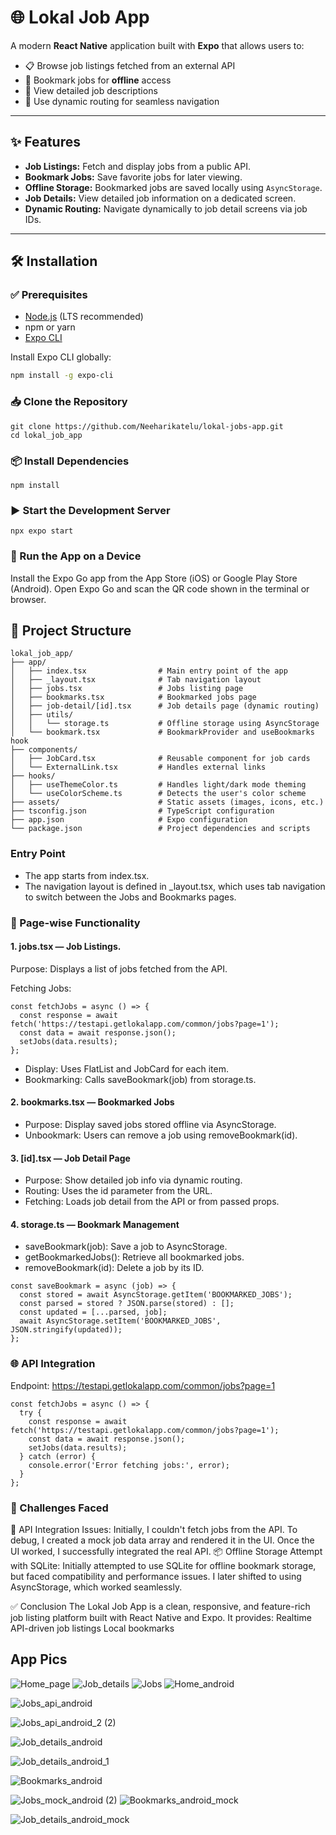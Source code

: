 # 🌐 Lokal Job App

A modern **React Native** application built with **Expo** that allows users to:

- 📋 Browse job listings fetched from an external API  
- 🔖 Bookmark jobs for **offline** access  
- 📄 View detailed job descriptions  
- 🧭 Use dynamic routing for seamless navigation  

---

## ✨ Features

- **Job Listings:** Fetch and display jobs from a public API.
- **Bookmark Jobs:** Save favorite jobs for later viewing.
- **Offline Storage:** Bookmarked jobs are saved locally using `AsyncStorage`.
- **Job Details:** View detailed job information on a dedicated screen.
- **Dynamic Routing:** Navigate dynamically to job detail screens via job IDs.

---

## 🛠 Installation

### ✅ Prerequisites
- [Node.js](https://nodejs.org/) (LTS recommended)
- npm or yarn
- [Expo CLI](https://docs.expo.dev/get-started/installation/)

Install Expo CLI globally:

``` bash
npm install -g expo-cli
```

### 📥 Clone the Repository
```
git clone https://github.com/Neeharikatelu/lokal-jobs-app.git
cd lokal_job_app
```

### 📦 Install Dependencies
```
npm install
```

### ▶️ Start the Development Server
```
npx expo start
```

### 📱 Run the App on a Device
Install the Expo Go app from the App Store (iOS) or Google Play Store (Android).
Open Expo Go and scan the QR code shown in the terminal or browser.

## 📁 Project Structure
```
lokal_job_app/
├── app/
│   ├── index.tsx                # Main entry point of the app
│   ├── _layout.tsx              # Tab navigation layout
│   ├── jobs.tsx                 # Jobs listing page
│   ├── bookmarks.tsx            # Bookmarked jobs page
│   ├── job-detail/[id].tsx      # Job details page (dynamic routing)
│   ├── utils/
│   │   └── storage.ts           # Offline storage using AsyncStorage
│   └── bookmark.tsx             # BookmarkProvider and useBookmarks hook
├── components/
│   ├── JobCard.tsx              # Reusable component for job cards
│   └── ExternalLink.tsx         # Handles external links
├── hooks/
│   ├── useThemeColor.ts         # Handles light/dark mode theming
│   └── useColorScheme.ts        # Detects the user's color scheme
├── assets/                      # Static assets (images, icons, etc.)
├── tsconfig.json                # TypeScript configuration
├── app.json                     # Expo configuration
└── package.json                 # Project dependencies and scripts
```
### Entry Point
- The app starts from index.tsx.
- The navigation layout is defined in _layout.tsx, which uses tab navigation to switch between the Jobs and Bookmarks pages.

### 📄 Page-wise Functionality
#### 1. jobs.tsx — Job Listings.
Purpose: Displays a list of jobs fetched from the API.

Fetching Jobs:
```
const fetchJobs = async () => {
  const response = await fetch('https://testapi.getlokalapp.com/common/jobs?page=1');
  const data = await response.json();
  setJobs(data.results);
};
```
- Display: Uses FlatList and JobCard for each item.
- Bookmarking: Calls saveBookmark(job) from storage.ts.

#### 2. bookmarks.tsx — Bookmarked Jobs
- Purpose: Display saved jobs stored offline via AsyncStorage.
- Unbookmark: Users can remove a job using removeBookmark(id).

#### 3. [id].tsx — Job Detail Page
- Purpose: Show detailed job info via dynamic routing.
- Routing: Uses the id parameter from the URL.
- Fetching: Loads job detail from the API or from passed props.

#### 4. storage.ts — Bookmark Management
- saveBookmark(job): Save a job to AsyncStorage.
- getBookmarkedJobs(): Retrieve all bookmarked jobs.
- removeBookmark(id): Delete a job by its ID.
```
const saveBookmark = async (job) => {
  const stored = await AsyncStorage.getItem('BOOKMARKED_JOBS');
  const parsed = stored ? JSON.parse(stored) : [];
  const updated = [...parsed, job];
  await AsyncStorage.setItem('BOOKMARKED_JOBS', JSON.stringify(updated));
};
```

### 🌐 API Integration
Endpoint: https://testapi.getlokalapp.com/common/jobs?page=1
```
const fetchJobs = async () => {
  try {
    const response = await fetch('https://testapi.getlokalapp.com/common/jobs?page=1');
    const data = await response.json();
    setJobs(data.results);
  } catch (error) {
    console.error('Error fetching jobs:', error);
  }
};
```

### 🧩 Challenges Faced
🔌 API Integration Issues: Initially, I couldn't fetch jobs from the API. To debug, I created a mock job data array and rendered it in the UI. Once the UI worked, I successfully integrated the real API.
📦 Offline Storage Attempt with SQLite: Initially attempted to use SQLite for offline bookmark storage, but faced compatibility and performance issues. I later shifted to using AsyncStorage, which worked seamlessly.

✅ Conclusion
The Lokal Job App is a clean, responsive, and feature-rich job listing platform built with React Native and Expo.
It provides:
Realtime API-driven job listings
Local bookmarks



## App Pics

![Home_page](https://github.com/user-attachments/assets/d5003911-3acf-4b5b-b406-e16f0b86e59a)
![Job_details](https://github.com/user-attachments/assets/f8b0b8c8-ae5d-4630-89fe-ef65beb8164a)
![Jobs](https://github.com/user-attachments/assets/08d9d049-9aef-45ee-9b50-ab21a53ce02f)
![Home_android](https://github.com/user-attachments/assets/13010412-c18f-4e0d-82c8-4316f3014caf)

![Jobs_api_android](https://github.com/user-attachments/assets/53278d43-79a5-484c-ad6e-4b974cc98a48)

![Jobs_api_android_2 (2)](https://github.com/user-attachments/assets/af4020b4-91fa-4507-9d28-44307472fbd3)

![Job_details_android](https://github.com/user-attachments/assets/4d5b68e5-9c27-4e47-ae8f-efc923f2686f)

![Job_details_android_1](https://github.com/user-attachments/assets/25be0330-6700-43dc-90fe-5f540aba6b8a)

![Bookmarks_android](https://github.com/user-attachments/assets/99dd9826-44f8-4258-b790-4f9ccc15c2d7)

![Jobs_mock_android (2)](https://github.com/user-attachments/assets/4e7c0bfa-25a4-4637-9581-178d8b7bd7b2)
![Bookmarks_android_mock](https://github.com/user-attachments/assets/0574b5d4-4d6e-40b3-b6a5-8ce462423ec4)


![Job_details_android_mock](https://github.com/user-attachments/assets/3dfd1bae-31ba-4c69-9a9d-0081fd025427)



